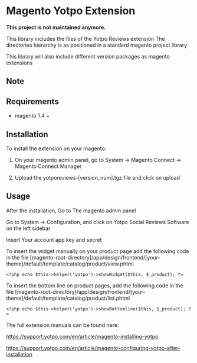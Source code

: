 Magento Yotpo Extension
=============================
**This project is not maintained anymore.**

This library includes the files of the Yotpo Reviews extension
The directories hierarchy is as positioned in a standard magento project library

This library will also include different version packages as magento extensions

Note
----


Requirements
------------

- magento 1.4 + 


Installation
------------

To install the extension on your magento:

1. On your magento admin panel, go to System -> Magento Connect -> Magento Connect Manager

2. Upload the yotporeviews-[version_num].tgz file and click on upload



Usage
-----

After the installation, Go to The magento admin panel

Go to System -> Configuration, and click on Yotpo Social Reviews Software on the left sidebar

Insert Your account app key and secret

To insert the widget manually on your product page add the following code in the file [magento-root-directory]/app/design/frontend/[your-theme]/default/template/catalog/product/view.phtml

```
<?php echo $this->helper('yotpo')->showWidget($this, $_product); ?>
```

To insert the bottom line on product pages, add the following code in the file [magento-root-directory]/app/design/frontend/[your-theme]/default/template/catalog/product/list.phtml

```
<?php echo $this->helper('yotpo')->showBottomline($this, $_product); ?>
```

The full extension manuals can be found here:

https://support.yotpo.com/en/article/magento-installing-yotpo

https://support.yotpo.com/en/article/magento-configuring-yotpo-after-installation




 



